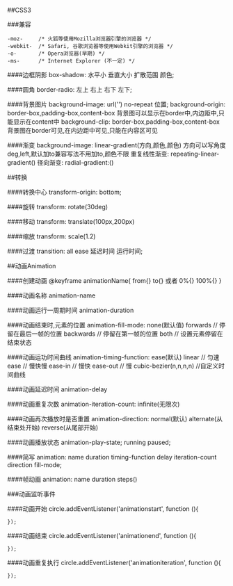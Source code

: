 ##CSS3

###兼容

	-moz-     /* 火狐等使用Mozilla浏览器引擎的浏览器 */
	-webkit-  /* Safari, 谷歌浏览器等使用Webkit引擎的浏览器 */
	-o-       /* Opera浏览器(早期) */
	-ms-      /* Internet Explorer (不一定) */ 	
	
####边框阴影
	box-shadow: 水平小 垂直大小 扩散范围 颜色;

####圆角
	border-radio: 左上 右上 右下 左下;

####背景图片
	background-image: url('') no-repeat 位置;
	background-origin: border-box,padding-box,content-box
	背景图可以显示在border中,内边距中,只能显示在content中
	background-clip: border-box,padding-box,content-box
	背景图在border可见,在内边距中可见,只能在内容区可见

####渐变
	background-image: linear-gradient(方向,颜色,颜色)
	方向可以写角度deg,left,默认加to兼容写法不用加to,颜色不限
	重复线性渐变: repeating-linear-gradient()
	径向渐变: radial-gradient:()

##转换

####转换中心
	transform-origin: bottom;

####旋转
	transform: rotate(30deg)

####移动
	transform: translate(100px,200px)

####缩放
	transform: scale(1.2)

####过渡
	transition: all ease 延迟时间 运行时间;

##动画Animation

####创建动画
	@keyframe animationName{
		from{}
		to{}
		或者
		0%{}
		100%{}
	}

####动画名称
	animation-name

####动画运行一周期时间
	animation-duration

####动画结束时,元素的位置
	animation-fill-mode: none(默认值)
	forwards		// 停留在最后一帧的位置
	backwards		// 停留在第一帧的位置
	both			// 设置元素停留在结束状态

####动画运功时间曲线
	animation-timing-function: ease(默认)
	linear		// 匀速
	ease		//	慢快慢
	ease-in		// 慢快
	ease-out	// 慢
	cubic-bezier(n,n,n,n)	//自定义时间曲线

####动画延迟时间
	animation-delay	

####动画重复次数
	animation-iteration-count: infinite(无限次)

####动画再次播放时是否重置
	animation-direction: normal(默认)  alternate(从结束处开始)	reverse(从尾部开始)

####动画播放状态
	animation-play-state; running  paused;

####简写
	animation: name duration timing-function delay iteration-count direction fill-mode;

####帧动画
	animation: name duration steps()

###动画监听事件

####动画开始
	circle.addEventListener('animationstart', function (){
		
	});

####动画结束
	circle.addEventListener('animationend', function (){
		
	});

####动画重复执行
	circle.addEventListener('animationiteration', function (){
		
	});